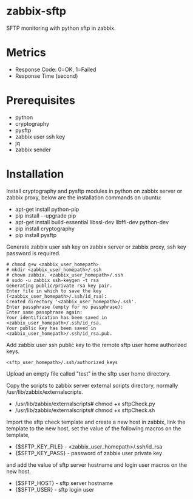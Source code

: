 # zabbix-sftp

SFTP monitoring with python sftp in zabbix.

# Metrics

* Response Code: 0=OK, 1=Failed
* Response Time (second)

# Prerequisites

  * python
  * cryptography
  * pysftp
  * zabbix user ssh key
  * jq
  * zabbix sender

# Installation

Install cryptography and pysftp modules in python on zabbix server or zabbix proxy, below are the installation commands on ubuntu: 

  * apt-get install python-pip
  * pip install --upgrade pip
  * apt-get install build-essential libssl-dev libffi-dev python-dev
  * pip install cryptography
  * pip install pysftp

Generate zabbix user ssh key on zabbix server or zabbix proxy, ssh key password is required.

    # chmod g+w <zabbix_user_homepath>
    # mkdir <zabbix_user_homepath>/.ssh
    # chown zabbix. <zabbix_user_homepath>/.ssh
    # sudo -u zabbix ssh-keygen -t rsa
    Generating public/private rsa key pair.
    Enter file in which to save the key (<zabbix_user_homepath>/.ssh/id_rsa): 
    Created directory '<zabbix_user_homepath>/.ssh'.
    Enter passphrase (empty for no passphrase): 
    Enter same passphrase again: 
    Your identification has been saved in <zabbix_user_homepath>/.ssh/id_rsa.
    Your public key has been saved in <zabbix_user_homepath>/.ssh/id_rsa.pub.

Add zabbix user ssh public key to the remote sftp user home authorized keys.

    <sftp_user_homepath>/.ssh/authorized_keys

Upload an empty file called "test" in the sftp user home directory.

Copy the scripts to zabbix server external scripts directory, normally /usr/lib/zabbix/externalscripts.

  * /usr/lib/zabbix/externalscripts# chmod +x sftpCheck.py
  * /usr/lib/zabbix/externalscripts# chmod +x sftpCheck.sh

Import the sftp check template and create a new host in zabbix, link the template to the new host, set the value of the following macros on the template,
 
  * {$SFTP_KEY_FILE} - <zabbix_user_homepath>/.ssh/id_rsa
  * {$SFTP_KEY_PASS} - password of zabbix user private key

and add the value of sftp server hostname and login user macros on the new host.

  * {$SFTP_HOST} - sftp server hostname
  * {$SFTP_USER} - sftp login user
